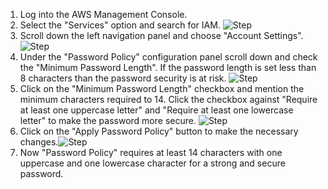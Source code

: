 1. Log into the AWS Management Console.
2. Select the "Services" option and search for IAM. ![Step](/resources/aws/iam/minimum-password-length/step2.png)
3. Scroll down the left navigation panel and choose "Account Settings". ![Step](/resources/aws/iam/minimum-password-length/step3.png)
4. Under the "Password Policy" configuration panel scroll down and check the "Minimum Password Length". If the password length is set less than 8 characters than the password security is at risk. ![Step](/resources/aws/iam/minimum-password-length/step4.png)
5. Click on the "Minimum Password Length" checkbox and mention the minimum characters required to 14. Click the checkbox against "Require at least one uppercase letter" and "Require at least one lowercase letter" to make the password more secure. ![Step](/resources/aws/iam/minimum-password-length/step5.png)
6. Click on the "Apply Password Policy" button to make the necessary changes.![Step](/resources/aws/iam/minimum-password-length/step6.png)
7. Now "Password Policy" requires at least 14 characters with one uppercase and one lowercase character for a strong and secure password.